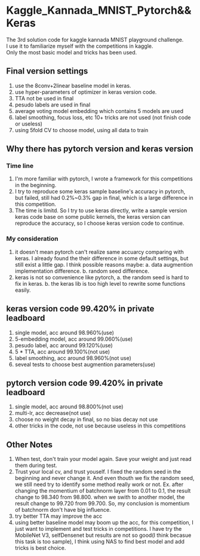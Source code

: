 # Kaggle_Kannada_MNIST_Pytorch&&Keras

The 3rd solution code for kaggle kannada MNIST playground challenge.<br>
I use it to familiarize myself with the competitions in kaggle.<br>
Only the most basic model and tricks has been used.<br>

## Final version settings

1. use the 8conv+2linear baseline model in keras.
2. use hyper-parameters of optimizer in keras version code.
3. TTA not be used in final
4. pesudo labels are used in final
5. average voting model embedding which contains 5 models are used
6. label smoothing, focus loss, etc 10+ tricks are not used (not finish code or useless)
7. using 5fold CV to choose model, using all data to train 

## Why there has pytorch version and keras version

### Time line
1. I'm more familiar with pytorch, I wrote a framework for this competitions in the beginning.
2. I try to reproduce some keras sample baseline's accuracy in pytorch, but failed, still had 0.2%~0.3% gap in final, which is a large difference in this competition.
3. The time is limitd. So I try to use keras directly, write a sample version keras code base on some public kernels, the keras version can reproduce the accuracy, so I choose keras version code to continue.

### My consideration
1. it doesn't mean pytorch can't realize same accuarcy comparing with keras. I already found the their difference in some default settings, but still exist a little gap. I think possible reasons maybe: a. data augmention implementation difference. b. random seed difference.
2. keras is not so convenience like pytorch, a. the random seed is hard to fix in keras. b. the keras lib is too high level to rewrite some functions easily. 

## keras version code 99.420% in private leadboard
1. single model, acc around 98.960%(use)
2. 5-embedding model, acc around 99.060%(use)
3. pesudo label, acc around 99.120%(use)
4. 5 * TTA, acc around 99.100%(not use)
5. label smoothing, acc around 98.960%(not use)
6. seveal tests to choose best augmention parameters(use) 

## pytorch version code 99.420% in private leadboard
1. single model, acc around 98.800%(not use)
2. multi-lr, acc decrease(not use)
3. choose no weight decay in final, so no bias decay not use
4. other tricks in the code, not use because useless in this competitions

## Other Notes
1. When test, don't train your model again. Save your weight and just read them during test.
2. Trust your local cv, and trust youself. I fixed the random seed in the beginning and never change it. And even thouth we fix the random seed, we still need try to identify some method really work or not. Ex. after changing the momentium of batchnorm layer from 0.01 to 0.1, the result change to 98.340 from 98.800. when we swith to another model, the result change to 99.720 from 99.700. So, my conclusion is momentium of batchnorm don't have big influence.
3. try better TTA may improve the acc
4. using better baseline model may boom up the acc, for this competition, I just want to implement and test tricks in competitions. I have try the MobileNet V3, selfDensenet but results are not so good(I think becasue this task is too sample), I think using NAS to find best model and add tricks is best choice. 




 

 

